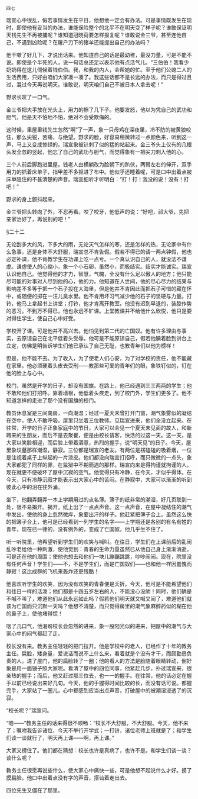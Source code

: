     四七 

   瑞宣心中很乱，假若事情发生在平日，他想他一定会有办法。可是事情既发生在现时，即使他有妥当的办法，谁能保险整个的北平不在明天变了样子呢？谁敢保证明天钱先生不再被捕呢？谁知道冠晓荷要怎样报复呢？谁敢说金三爷，甚至连他自己，不遇到凶险呢？在屠户刀下的猪羊还能提出自己的办法吗？

   他干嗽了好几下，才说出话来。他知道自己的话是最幼稚，最没力量，可是不能不说。即使是个半死的人，说一句话总还足以表示他有点活气儿。“三伯伯！我看少奶奶得在这儿伺候着钱伯伯。我，和我的内人，会帮她的忙。至于他们公媳二人的生活费用，只好由咱们大家凑一凑了。我这些话都不是长远的办法，而只是得过且过，混过今天再说明天。谁敢说，明天咱们自己不被日本人拿去呢！”

   野求长叹了一口气。

   金三爷把大手放在光头上，用力的擦了几下子。他要发怒，他以为凭自己的武功和胆气，他是天不怕地不怕，绝对不会受欺侮的。

   这时候，里屋里钱先生忽然“啊”了一声，象一只母鸡在深夜里，冷不防的被黄狼咬住，那么尖锐，苦痛，与绝望。野求的脸，好容易稍微转过一点颜色来，听到这一声，马上又变成惨绿的。瑞宣象被针刺了似的猛的站起来。金三爷头上仅有的几根头发全忽的竖起，他忘了自己的武功与胆气，而觉得象有一把尖刀刺入他的心。

   三个人前后脚跑进里屋。钱老人由横躺改为脸朝下的趴伏，两臂左右的伸开，双手用力的抓着床单子，指甲差不多抠进了布中。他似乎还睡着呢，可是口中出着点被床单阻住的不甚清楚的声音。瑞宣细听才听明白：“打！打！我没的说！没有！打吧！”

   野求的身上颤抖起来。

   金三爷把头转向了外，不忍再看。咬了咬牙，他低声的说：“好吧，祁大爷，先把亲家治好了，再说别的吧！”

   §二十二

   无论刮多大的风，下多大的雨，无论天气怎样的寒，还是怎样的热，无论家中有什么急事，还是身体不大舒服，瑞宣总不肯告假。假若不得已的请一两点钟假，他也必定补课，他不肯教学生在功课上吃一点亏。一个真认识自己的人，就没法不谦虚。谦虚使人的心缩小，象一个小石卵，虽然小，而极结实。结实才能诚实。瑞宣认识他自己。他觉得他的才力，智慧，气魄，全没有什么足以傲人的地方；他只能尽可能的对事对人尽到他的心，他的力。他知道在人世间，他的尽心尽力的结果与影响差不多等于把一个石子投在大海里，但是他并不肯因此而把石子可惜的藏在怀中，或随便的掷在一汪儿臭水里。他不肯用坏习气减少他的石子的坚硬与力量。打铃，他马上拿起书上讲堂；打铃，他才肯离开教室。他没有迟到早退的，装腔作势的恶习。不到万不得已，他也永远不旷课。上堂教课并不给他什么欣悦，他只是要对得住学生，使自己心中好受。

   学校开了课。可是他并不高兴去。他怕见到第二代的亡国奴。他有许多理由与事实，去原谅自己在北平低着头受辱。他可是不能原谅自己，假若他腆着脸到讲台上立定，仿佛是明告诉学生们他已承认了自己无耻，也教青年们以他为榜样！

   但是，他不能不去。为了收入，为了使老人们心安，为了对学校的责任，他不能藏在家里。他必须硬着头皮去受刑——教那些可爱的青年们的眼，象铁钉似的，钉在他的脸上与心中。

   校门，虽然是开学的日子，却没有国旗。在路上，他已经遇到三三两两的学生；他不敢和他们打招呼。靠着墙根，他低着头疾走，到了校门外，学生们更多了。他不知道怎样的走进了那个没有国旗的校门。

   教员休息室是三间南房，一向潮湿；经过一夏天未曾打开门窗，潮气象雾似的凝结在空中，使人不敢呼吸。屋里只坐着三位教师。见瑞宣进来，他们全没立起来。在往常，开学的日子正象家庭中的节日，大家可以会见一个夏天未见面的故人，和新聘来的生朋友，而后不是去聚餐，便是由校长请客，快活的过这一天。这一天，是大家以笑脸相迎，而后脸上带着酒意，热烈的握手，说“明天见”的日子。今天，屋里象坟墓那样潮湿，静寂。三位都是瑞宣的老友。有两位是楞磕磕的吸着烟，一位是注视着桌子上纵起的一片漆皮。他们都没向瑞宣打招呼，而只微微的一点头，象大家都犯了同样的罪，在监狱中不期而遇的那样。瑞宣向来是得拘谨就拘谨的人，现在就更不便破坏了屋中沉寂的空气。他觉得只有冷静，在今天，才似乎得体。在今天，只有冷静沉寂才能表示出大家心中的苦闷。在静寂中，大家可以渐渐的听到彼此心中的泪在往外涌。

   坐下，他翻弄翻弄一本上学期用过的点名簿。簿子的纸非常的潮湿，好几页联到一处，很不易揭开。揭开，纸上出了一点点声音。这一点声音，在屋中凝结住的潮气中发出，使他的身上忽然微痒，象要出汗的样子。他赶紧把簿子合上。虽然这么快的把簿子合上，他可是已经看到一列学生的名字——上学期还是各别的有名有姓的青年，现在已一律的，没有例外的，变成了亡国奴。他几乎坐不住了。

   听一听院里，他希望听到学生们的欢笑与喊叫。在往日，学生们在上课前后的乱闹乱吵老给他一种刺激，使他觉到：青春的生命力量虽然已从他自己身上渐渐消逝，可是还在他的周围；使他也想去和他们一块儿蹦蹦跳跳，吵吵闹闹。现在，院里没有任何声音！学生们——不，不是学生们，而是亡国奴们——也和他一样因羞愧而静寂！这比成群的飞机来轰炸还更残酷！

   他喜欢听学生的欢笑，因为没有欢笑的青春便是夭折。今天，他可是不能希望他们和往日一样的活泼；他们都是十四五岁左右的人，不能没心没肺！同时，他们确是不喊不叫了，难道他们从此永远如此吗？假若他们明天就又喊又闹了，难道他们就该为亡国而只沉默一天吗？他想不清楚，而只觉得房里的潮气象麻醉药似的糊在他的鼻子上，使他堵得慌！

   咽了几口气，他渴盼校长会忽然的进来，象一股阳光似的进来，把屋中的潮气与大家心中的闷气都赶了走。

   校长没有来。教务主任轻轻的把门拉开。他是学校中的老人，已经作了十年的教务主任。扁脸，矮身量，爱说话而说不上什么来，看着就是个没有才干，而颇勤恳负责的人。进了屋门，他的扁脸转了一圈；他的看人的方法是脸随着眼睛转动，倒好象是用一面镜子照大家呢。看清了屋中的四位同事，他紧赶几步，扑过瑞宣来，很亲热的握手；而后，他又赶过那三位去，也一一的握手。在往常，他的话必定在握手以前已经说出来好几句。今天，他的手握得时间比较的长，而没有话可说。都握完手，大家站了一圈儿，心中都感到应当出点声音，打破屋中的被潮湿浸透了的沉寂。

   “校长呢？”瑞宣问。

   “嗯——”教务主任的话来得很不顺畅：“校长不大舒服，不大舒服。今天，他不来了；嘱咐我告诉诸位，今天不举行开学式；一打铃，诸位老师上班就是了；和学生们谈一谈就行了，明天再上课——啊，再上课。”

   大家又楞住了。他们都在猜想：校长也许是真病了，也许不是。和学生们谈一谈？谈什么呢？

   教务主任很愿再说些什么，使大家心中痛快一些，可是他想不起说什么才好。摸了摸扁脸，他口中出着点没有字的声音，搭讪着走出去。

   四位先生又僵在了那里。

